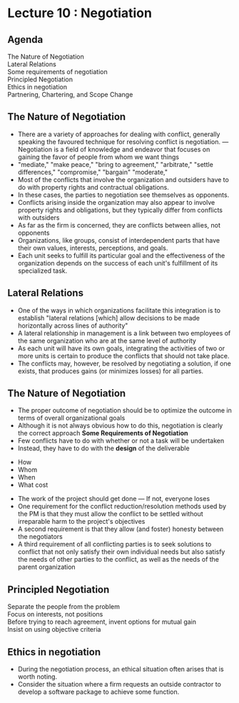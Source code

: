 # Lecture 10 : Negotiation
## Agenda 
The Nature of Negotiation  
Lateral Relations  
Some requirements of negotiation  
Principled Negotiation  
Ethics in negotiation  
Partnering, Chartering, and Scope Change  

## The Nature of Negotiation
* There are a variety of approaches for dealing with conflict, generally
speaking the favoured technique for resolving conflict is negotiation.
— Negotiation is a field of knowledge and endeavor that focuses on
gaining the favor of people from whom we want things
* "mediate," "make peace," "bring to
agreement,"
"arbitrate,"
"settle
differences,"
"compromise," "bargain"
"moderate,"
* Most of the conflicts that involve the organization
and outsiders have to do with property rights and
contractual obligations.
* In these cases, the parties to negotiation see
themselves as opponents.
* Conflicts arising inside the organization may also
appear to involve property rights and obligations, but
they typically differ from conflicts with outsiders
* As far as the firm is concerned, they are conflicts
between allies, not opponents
* Organizations, like groups, consist of interdependent
parts that have their
own values,
interests,
perceptions, and goals.
* Each unit seeks to fulfill its particular goal and the
effectiveness of the organization depends on the
success of each unit's fulfillment of its specialized
task.

## Lateral Relations

* One of the ways in which organizations facilitate this
integration is to establish
"lateral relations [which]
allow decisions to be made horizontally across lines
of authority"
* A lateral relationship in management is a link
between two employees of
the same
organization who are at the same level of
authority
* As each unit will have its own goals, integrating the
activities of two or more units is certain to produce
the conflicts that should not take place.
* The conflicts may, however, be resolved by
negotiating a solution, if one exists, that produces
gains (or minimizes losses) for all parties.

## The Nature of Negotiation

* The proper outcome of negotiation should be to optimize the outcome in
terms of overall organizational goals
* Although it is not always obvious how to do this, negotiation is clearly the
correct approach
**Some Requirements of Negotiation**  
* Few conflicts have to do with whether or not a task will be undertaken
* Instead, they have to do with the **design** of the deliverable
- How
- Whom
- When
- What cost
* The work of the project should get done
— If not, everyone loses
* One requirement for the conflict reduction/resolution methods used by
the PM is that they must allow the conflict to be settled without
irreparable harm to the project's objectives
* A second requirement is that they allow (and foster) honesty between the
negotiators
* A third requirement of all conflicting parties is to seek solutions to conflict
that not only satisfy their own individual needs but also satisfy the needs
of other parties to the conflict, as well as the needs of the parent
organization

## Principled Negotiation
Separate the people from the problem  
Focus on interests, not positions  
Before trying to reach agreement, invent options for mutual gain  
Insist on using objective criteria  

## Ethics in negotiation
* During the negotiation process, an ethical situation
often arises that is worth noting.
* Consider the situation where a firm requests an
outside contractor to develop a software package to
achieve some function.